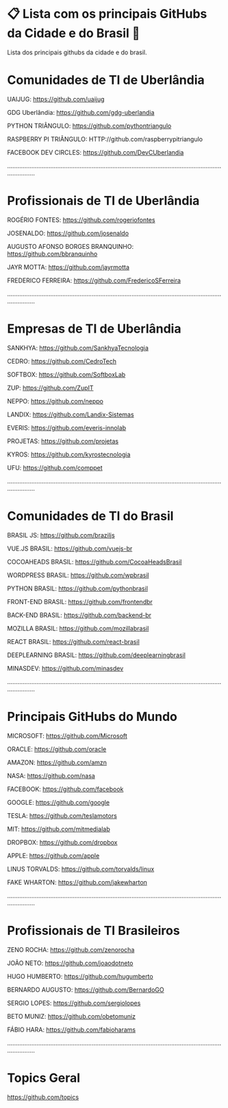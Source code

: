 # 📋 Lista com os principais GitHubs da Cidade e do Brasil 🚀
Lista dos principais githubs da cidade e do brasil.

# Comunidades de TI de Uberlândia 

UAIJUG: https://github.com/uaijug

GDG Uberlândia: https://github.com/gdg-uberlandia

PYTHON TRIÂNGULO: https://github.com/pythontriangulo

RASPBERRY PI TRIÂNGULO: HTTP://github.com/raspberrypitriangulo

FACEBOOK DEV CIRCLES: https://github.com/DevCUberlandia

............................................................................................................................................

# Profissionais de TI de Uberlândia

ROGÉRIO FONTES: https://github.com/rogeriofontes

JOSENALDO: https://github.com/josenaldo

AUGUSTO AFONSO BORGES BRANQUINHO: https://github.com/bbranquinho

JAYR MOTTA: https://github.com/jayrmotta

FREDERICO FERREIRA: https://github.com/FredericoSFerreira

............................................................................................................................................

# Empresas de TI de Uberlândia

SANKHYA: https://github.com/SankhyaTecnologia

CEDRO: https://github.com/CedroTech

SOFTBOX: https://github.com/SoftboxLab

ZUP: https://github.com/ZupIT

NEPPO: https://github.com/neppo

LANDIX: https://github.com/Landix-Sistemas

EVERIS: https://github.com/everis-innolab

PROJETAS: https://github.com/projetas

KYROS: https://github.com/kyrostecnologia

UFU: https://github.com/comppet

............................................................................................................................................

# Comunidades de TI do Brasil

BRASIL JS: https://github.com/braziljs

VUE.JS BRASIL: https://github.com/vuejs-br

COCOAHEADS BRASIL: https://github.com/CocoaHeadsBrasil

WORDPRESS BRASIL: https://github.com/wpbrasil

PYTHON BRASIL: https://github.com/pythonbrasil

FRONT-END BRASIL: https://github.com/frontendbr

BACK-END BRASIL: https://github.com/backend-br

MOZILLA BRASIL: https://github.com/mozillabrasil

REACT BRASIL: https://github.com/react-brasil

DEEPLEARNING BRASIL: https://github.com/deeplearningbrasil

MINASDEV: https://github.com/minasdev

............................................................................................................................................

# Principais GitHubs do Mundo

MICROSOFT: https://github.com/Microsoft

ORACLE: https://github.com/oracle

AMAZON: https://github.com/amzn

NASA: https://github.com/nasa

FACEBOOK: https://github.com/facebook

GOOGLE: https://github.com/google

TESLA: https://github.com/teslamotors

MIT: https://github.com/mitmedialab

DROPBOX: https://github.com/dropbox

APPLE: https://github.com/apple

LINUS TORVALDS: https://github.com/torvalds/linux

FAKE WHARTON: https://github.com/jakewharton

............................................................................................................................................

# Profissionais de TI Brasileiros

ZENO ROCHA: https://github.com/zenorocha

JOÃO NETO: https://github.com/joaodotneto

HUGO HUMBERTO: https://github.com/hugumberto

BERNARDO AUGUSTO: https://github.com/BernardoGO

SERGIO LOPES: https://github.com/sergiolopes

BETO MUNIZ: https://github.com/obetomuniz

FÁBIO HARA: https://github.com/fabioharams

............................................................................................................................................

# Topics Geral
https://github.com/topics







